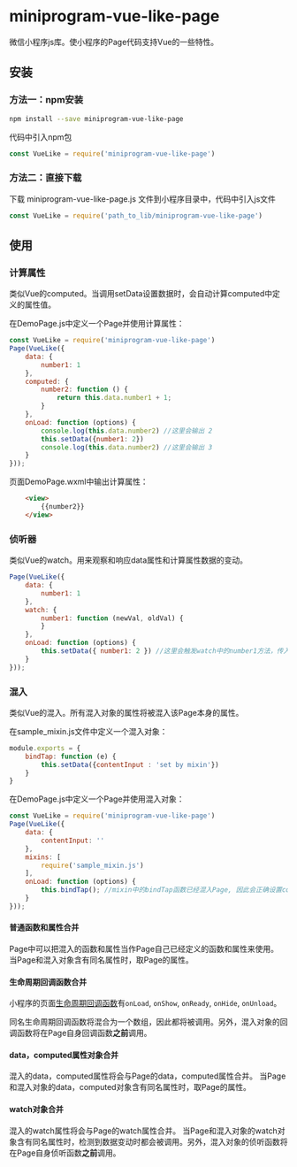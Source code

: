 # miniprogram-vue-like-page
微信小程序js库。使小程序的Page代码支持Vue的一些特性。
## 安装

### 方法一：npm安装
```bash
npm install --save miniprogram-vue-like-page
```
代码中引入npm包
```js
const VueLike = require('miniprogram-vue-like-page')
```
### 方法二：直接下载 
下载 miniprogram-vue-like-page.js 文件到小程序目录中，代码中引入js文件

```js
const VueLike = require('path_to_lib/miniprogram-vue-like-page')
```


## 使用
### 计算属性
类似Vue的computed。当调用setData设置数据时，会自动计算computed中定义的属性值。

在DemoPage.js中定义一个Page并使用计算属性：
```js
const VueLike = require('miniprogram-vue-like-page')
Page(VueLike({
    data: {
        number1: 1
    },
    computed: {
        number2: function () {
            return this.data.number1 + 1;
        }
    },
    onLoad: function (options) {
        console.log(this.data.number2) //这里会输出 2
        this.setData({number1: 2})
        console.log(this.data.number2) //这里会输出 3
    }
}));
```

页面DemoPage.wxml中输出计算属性：
```html
    <view>
        {{number2}}
    </view>
```

### 侦听器
类似Vue的watch。用来观察和响应data属性和计算属性数据的变动。
```js
Page(VueLike({
    data: {
        number1: 1
    },
    watch: {
        number1: function (newVal, oldVal) {
        }
    },
    onLoad: function (options) {
        this.setData({ number1: 2 }) //这里会触发watch中的number1方法，传入的参数newVal是2，oldVal是1
    }
}));
```

### 混入
类似Vue的混入。所有混入对象的属性将被混入该Page本身的属性。

在sample_mixin.js文件中定义一个混入对象：
```js
module.exports = {
    bindTap: function (e) {
        this.setData({contentInput : 'set by mixin'})
    }
}
```

在DemoPage.js中定义一个Page并使用混入对象：
```js
const VueLike = require('miniprogram-vue-like-page')
Page(VueLike({
    data: {
        contentInput: ''
    },
    mixins: [
        require('sample_mixin.js')
    ],
    onLoad: function (options) {
        this.bindTap(); //mixin中的bindTap函数已经混入Page, 因此会正确设置contentInput的内容
    }
}));
```

#### 普通函数和属性合并
Page中可以把混入的函数和属性当作Page自己已经定义的函数和属性来使用。
当Page和混入对象含有同名属性时，取Page的属性。

#### 生命周期回调函数合并
小程序的页面[生命周期回调函数](https://developers.weixin.qq.com/miniprogram/dev/framework/app-service/page.html#%E7%94%9F%E5%91%BD%E5%91%A8%E6%9C%9F%E5%9B%9E%E8%B0%83%E5%87%BD%E6%95%B0)有`onLoad`, `onShow`, `onReady`, `onHide`, `onUnload`。

同名生命周期回调函数将混合为一个数组，因此都将被调用。另外，混入对象的回调函数将在Page自身回调函数**之前**调用。

#### data，computed属性对象合并
混入的data，computed属性将会与Page的data，computed属性合并。
当Page和混入对象的data，computed对象含有同名属性时，取Page的属性。

#### watch对象合并
混入的watch属性将会与Page的watch属性合并。
当Page和混入对象的watch对象含有同名属性时，检测到数据变动时都会被调用。另外，混入对象的侦听函数将在Page自身侦听函数**之前**调用。